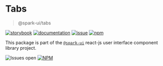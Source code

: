 # Tabs
> @spark-ui/tabs

[![storybook](https://img.shields.io/badge/storybook-black?logo=storybook)](https://sparkui.vercel.app/?path=/docs/components-tabs--docs)
[![documentation](https://img.shields.io/badge/documentation-black?logo=googledocs)](https://sparkui-adv.vercel.app/docs/components/tabs)
[![issue](https://img.shields.io/badge/report%20a%20bug-black?logo=openbugbounty&logoColor=red)](https://github.com/adevinta/spark/issues/new?&projects=4&template=bug-report.yml&assignees=&labels=component,tabs)
[![npm](https://img.shields.io/npm/dt/%40spark-ui/tabs?logo=npm&labelColor=black)](https://www.npmjs.com/package/@spark-ui/tabs)


This package is part of the [`@spark-ui`](https://github.com/adevinta/spark) react-js user interface component library project.

![Issues open](https://img.shields.io/github/issues-search/adevinta/spark?query=is%3Aopen%20label%3Acomponent%20label%3Atabs&logo=openbugbounty&logoColor=red&label=issues%20open&color=red&link=https%3A%2F%2Fgithub.com%2Fadevinta%2Fspark%2Fissues%3Fq%3Dis%253Aopen%2Blabel%253Acomponent%2Blabel%253Atabs)
[![NPM](https://img.shields.io/npm/l/%40spark-ui%2Ftabs)](https://github.com/adevinta/spark/blob/main/packages/components/tabs/LICENSE.md)
